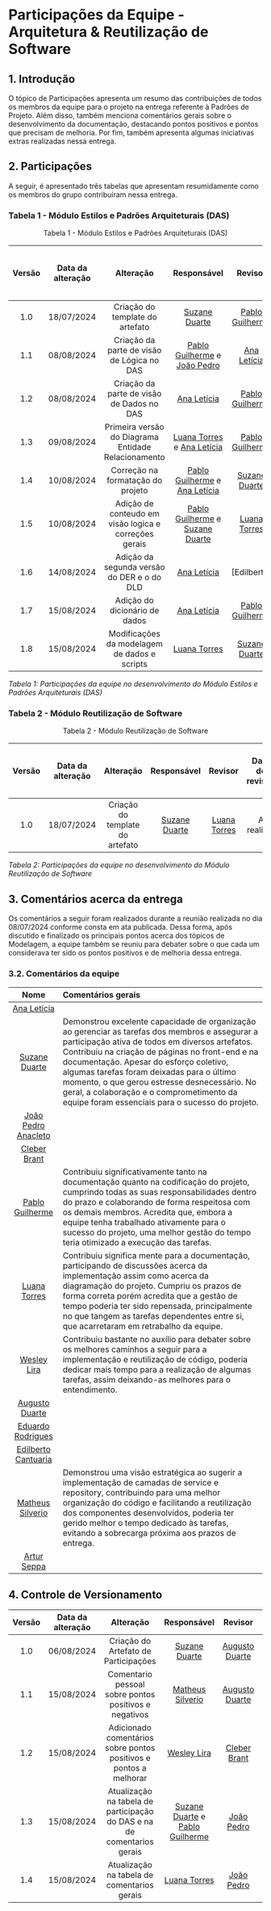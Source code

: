 # Participações da Equipe - Arquitetura & Reutilização de Software

## 1. Introdução

O tópico de Participações apresenta um resumo das contribuições de todos os membros da equipe para o projeto na entrega referente à Padrões de Projeto. Além disso, também menciona comentários gerais sobre o desenvolvimento da documentação, destacando pontos positivos e pontos que precisam de melhoria. Por fim, também apresenta algumas iniciativas extras realizadas nessa entrega. 

## 2. Participações

A seguir, é apresentado três tabelas que apresentam resumidamente como os membros do grupo contribuíram nessa entrega. 

### Tabela 1 - Módulo Estilos e Padrões Arquiteturais (DAS)

<center> Tabela 1 - Módulo Estilos e Padrões Arquiteturais (DAS) </center>

| Versão | Data da alteração |      Alteração      |     Responsável     |                     Revisor                      | Data de revisão | Significância da Contribuição para o Projeto |
| :----: | :---------------: | :-----------------: | :-----------------: | :----------------------------------------------: | :-------------: |  :-: |
|  1.0   |    18/07/2024     | Criação do template do artefato | [Suzane Duarte](https://github.com/suzaneduarte) | [Pablo Guilherme](https://github.com/PabloGJBS) |    22/07/2024    | Excelente |
|1.1|08/08/2024|Criação da parte de visão de Lógica no DAS|[Pablo Guilherme](https://github.com/PabloGJBS) e [João Pedro](https://github.com/jpanacleto2)|[Ana Letícia](https://github.com/analeticiaa)|08/08/2024|Excelente|
|1.2|08/08/2024|Criação da parte de visão de Dados no DAS|[Ana Letícia](https://github.com/analeticiaa)|[Pablo Guilherme](https://github.com/PabloGJBS)|10/08/2024|Excelente|
|1.3|09/08/2024|Primeira versão do Diagrama Entidade Relacionamento|[Luana Torres](https://github.com/luanatorress) e [Ana Letícia](https://github.com/analeticiaa)|[Pablo Guilherme](https://github.com/PabloGJBS)|10/08/2024|Excelente|
|1.4|10/08/2024|Correção na formatação do projeto|[Pablo Guilherme](https://github.com/PabloGJBS) e  [Ana Letícia](https://github.com/analeticiaa)|[Suzane Duarte](https://github.com/suzaneduarte)|10/08/2024|Excelente|
|1.5|10/08/2024|Adição de conteudo em visão logica e correções gerais|[Pablo Guilherme](https://github.com/PabloGJBS) e  [Suzane Duarte](https://github.com/suzaneduarte)|[Luana Torres](https://github.com/luanatorress)|10/08/2024|Excelente|
|1.6|14/08/2024|Adição da segunda versão do DER e o do DLD|[Ana Letícia](https://github.com/analeticiaa)|[Edilberto]|15/08/2024|Excelente|
|1.7|15/08/2024|Adição do dicionário de dados|[Ana Letícia](https://github.com/analeticiaa)|[Pablo Guilherme](https://github.com/PabloGJBS)|15/08/2024|Excelente|
|1.8|15/08/2024|Modificações da modelagem de dados e scripts|[Luana Torres](https://github.com/luanatorress)|[Suzane Duarte](https://github.com/suzaneduarte)|15/08/2024|Excelente|

*Tabela 1: Participações da equipe no desenvolvimento do Módulo Estilos e Padrões Arquiteturais (DAS)*

### Tabela 2 - Módulo Reutilização de Software

<center> Tabela 2 - Módulo Reutilização de Software </center>

| Versão | Data da alteração |      Alteração      |     Responsável     |                     Revisor                      | Data de revisão | Significância da Contribuição para o Projeto |
| :----: | :---------------: | :-----------------: | :-----------------: | :----------------------------------------------: | :-------------: | :-: |
|  1.0   |    18/07/2024     | Criação do template do artefato | [Suzane Duarte](https://github.com/suzaneduarte) | [Luana Torres](https://github.com/luanatorress) |     A realizar   | Excelente |

*Tabela 2: Participações da equipe no desenvolvimento do Módulo Reutilização de Software*

## 3. Comentários acerca da entrega 

Os comentários a seguir foram realizados durante a reunião realizada no dia 08/07/2024 conforme consta em ata publicada. Dessa forma, após discutido e finalizado os principais pontos acerca dos tópicos de Modelagem, a equipe também se reuniu para debater sobre o que cada um considerava ter sido os pontos positivos e de melhoria dessa entrega. 

### 3.2. Comentários da equipe

| Nome | Comentários gerais|
|:----:|:------------|
|[Ana Letícia](https://github.com/analeticiaa) |  |
|[Suzane Duarte](https://github.com/suzaneduarte) | Demonstrou excelente capacidade de organização ao gerenciar as tarefas dos membros e assegurar a participação ativa de todos em diversos artefatos. Contribuiu na criação de páginas no front-end e na documentação. Apesar do esforço coletivo, algumas tarefas foram deixadas para o último momento, o que gerou estresse desnecessário. No geral, a colaboração e o comprometimento da equipe foram essenciais para o sucesso do projeto.|
|[João Pedro Anacleto](https://github.com/jpanacleto2)|  |
|[Cleber Brant](https://github.com/CleberBrant) |  |
|[Pablo Guilherme](https://github.com/PabloGJBS) | Contribuiu significativamente tanto na documentação quanto na codificação do projeto, cumprindo todas as suas responsabilidades dentro do prazo e colaborando de forma respeitosa com os demais membros. Acredita que, embora a equipe tenha trabalhado ativamente para o sucesso do projeto, uma melhor gestão do tempo teria otimizado a execução das tarefas.|
|[Luana Torres](https://github.com/luanatorress) | Contribuiu significa mente para a documentação, participando de discussões acerca da implementação assim como acerca da diagramação do projeto. Cumpriu os prazos de forma correta porém acredita que a gestão de tempo poderia ter sido repensada, principalmente no que tangem as tarefas dependentes entre si, que acarretaram em retrabalho da equipe.|
|[Wesley Lira](https://github.com/Weslin-0101) | Contribuiu bastante no auxílio para debater sobre os melhores caminhos a seguir para a implementação e reutilização de código,  poderia dedicar mais tempo para a realização de algumas tarefas, assim deixando-as melhores para o entendimento.|
|[Augusto Duarte](https://github.com/Augcamp)  | |
|[Eduardo Rodrigues](https://github.com/Eduardo-RFarias) |  |
|[Edilberto Cantuaria](https://github.com/edilbertocantuaria) |  |
|[Matheus Silverio](https://github.com/MattSilverio) |  Demonstrou uma visão estratégica ao sugerir a implementação de camadas de service e repository, contribuindo para uma melhor organização do código e facilitando a reutilização dos componentes desenvolvidos, poderia ter gerido melhor o tempo dedicado às tarefas, evitando a sobrecarga próxima aos prazos de entrega.|
|[Artur Seppa](https://github.com/artur-seppa) |  |

## 4. Controle de Versionamento

| Versão | Data da alteração |      Alteração      |     Responsável     |                     Revisor                      | Data de revisão |
| :----: | :---------------: | :-----------------: | :-----------------: | :----------------------------------------------: | :-------------: |
|  1.0   |    06/08/2024     | Criação do Artefato de Participações | [Suzane Duarte](https://github.com/suzaneduarte) | [Augusto Duarte](https://github.com/Augcamp) |    A realizar    |
|  1.1  |    15/08/2024     | Comentario pessoal sobre pontos positivos e negativos | [Matheus Silverio](https://github.com/MattSilverio) | [Augusto Duarte](https://github.com/Augcamp) |    A realizar    |
| 1.2 | 15/08/2024  |   Adicionado comentários sobre pontos positivos e pontos a melhorar | [Wesley Lira](https://github.com/Weslin-0101) | [Cleber Brant](https://github.com/Cleberbrant) | A realizar |
|  1.3  |    15/08/2024     | Atualização na tabela de participação do DAS e na de comentarios gerais | [Suzane Duarte](https://github.com/suzaneduarte) e [Pablo Guilherme](https://github.com/PabloGJBS) | [João Pedro](https://github.com/jpanacleto2) |    15/08/2024    |
|  1.4 |    15/08/2024     | Atualização na tabela de comentarios gerais | [Luana Torres](https://github.com/luanatorress) | [João Pedro](https://github.com/jpanacleto2) |    15/08/2024    |
